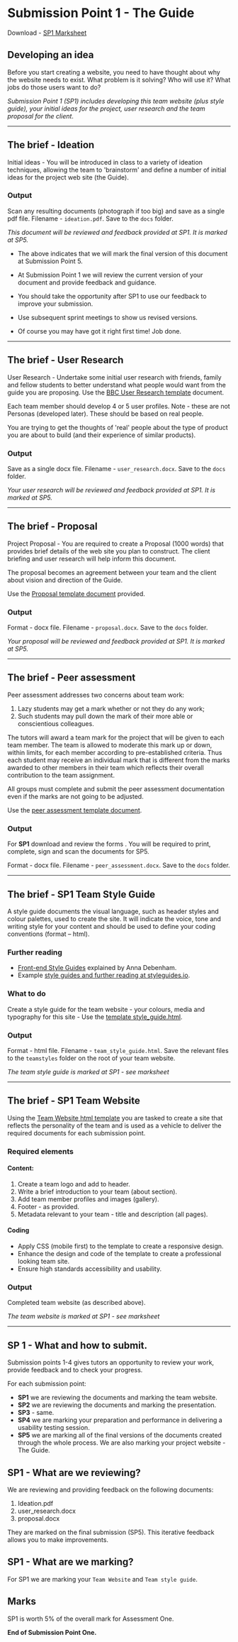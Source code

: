 # Submission Point 1 - The Guide 

Download - [SP1 Marksheet](../../raw/master/support/sp1-marksheet.docx) 

## Developing an idea

Before you start creating a website, you need to have thought about why the website needs to exist. What problem is it solving? Who will use it? What jobs do those users want to do?

*Submission Point 1 (SP1) includes developing this team website (plus style guide), your initial ideas for the project, user research and the team proposal for the client*.

---

## The brief - Ideation
    
Initial ideas - You will be introduced in class to a variety of ideation techniques, allowing the team to 'brainstorm' and define a number of initial ideas for the project web site (the Guide).
    
### Output

Scan any resulting documents (photograph if too big) and save as a single pdf file. Filename - `ideation.pdf`. Save to the `docs` folder.

*This document will be reviewed and feedback provided at SP1. It is marked at SP5.*

- The above indicates that we will mark the final version of this document at Submission Point 5. 
    
- At Submission Point 1 we will review the current version of your document and provide feedback and guidance. 
    
- You should take the opportunity after SP1 to use our feedback to improve your submission.

- Use subsequent sprint meetings to show us revised versions.

- Of course you may have got it right first time! Job done.

---

## The brief - User Research
    
User Research - Undertake some initial user research with friends, family and fellow students to better understand what people would want from the guide you are proposing. Use the [BBC User Research template](../../raw/master/templates/template_user_research.docx) document.
    
Each team member should develop 4 or 5 user profiles. Note - these are not Personas (developed later). These should be based on real people.

You are trying to get the thoughts of 'real' people about the type of product you are about to build (and their experience of similar products).
    
### Output

Save as a single docx file. Filename - `user_research.docx`. Save to the `docs` folder.

*Your user research will be reviewed and feedback provided at SP1. It is marked at SP5.*

---

## The brief - Proposal
    
Project Proposal - You are required to create a Proposal (1000 words) that provides brief details of the web site you plan to construct. The client briefing and user research will help inform this document. 

The proposal becomes an agreement between your team and the client about vision and direction of the Guide.

Use the [Proposal template document](../../raw/master/templates/template_proposal.docx) provided.
    
### Output

Format - docx file. Filename - `proposal.docx`. Save to the `docs` folder.

*Your proposal will be reviewed and feedback provided at SP1. It is marked at SP5.*

---


## The brief - Peer assessment
    
Peer assessment addresses two concerns about team work:
    
1.  Lazy students may get a mark whether or not they do any work;
1.  Such students may pull down the mark of their more able or conscientious colleagues.

The tutors will award a team mark for the project that will be given to each team member. The team is allowed to moderate this mark up or down, within limits, for each member according to pre-established criteria. Thus each student may receive an individual mark that is different from the marks awarded to other members in their team which reflects their overall contribution to the team assignment.
    
All groups must complete and submit the peer assessment documentation even if the marks are not going to be adjusted.
    
Use the [peer assessment template document](../../raw/master/templates/template_peer_assessment.docx).
    
### Output

For **SP1** download and review the forms . You will be required to print, complete, sign and scan the documents for SP5.

Format - docx file. Filename - `peer_assessment.docx`. Save to the `docs` folder.

---

## The brief - SP1 Team Style Guide

A style guide documents the visual language, such as header styles and colour palettes, used to create the site. It will indicate the voice, tone and writing style for your content and should be used to define your coding conventions (format – html).

### Further reading

- [Front-end Style Guides](https://24ways.org/2011/front-end-style-guides/) explained by Anna Debenham. 
- Example [style guides and further reading at styleguides.io](http://styleguides.io/).
    
### What to do

Create a style guide for the team website - your colours, media and typography for this site - Use the [template style_guide.html](../../raw/master/templates/template_style_guide.zip).
    
### Output

Format - html file. Filename - `team_style_guide.html`. Save the relevant files to the `teamstyles` folder on the root of your team website.
    
*The team style guide is marked at SP1 - see marksheet*

---

## The brief - SP1 Team Website

Using the [Team Website html template](#) you are tasked to create a site that reflects the personality of the team and is used as a vehicle to deliver the required documents for each submission point.

### Required elements

#### Content:

1. Create a team logo and add to  header.
1. Write a brief introduction to your team (about section).
1. Add team member profiles and images (gallery).
1. Footer - as provided.
1. Metadata relevant to your team - title and description (all pages).

#### Coding

- Apply CSS (mobile first) to the template to create a responsive design.
- Enhance the design and code of the template to create a professional looking team site.
- Ensure high standards accessibility and usability.
 

### Output

Completed team website (as described above).
    
*The team website is marked at SP1 - see marksheet*

---

## SP 1 - What and how to submit.

Submission points 1-4 gives tutors an opportunity to review your work, provide feedback and to check your progress.

For each submission point:

- **SP1** we are reviewing the documents and marking the team website.
- **SP2** we are reviewing the documents and marking the presentation.
- **SP3** - same.
- **SP4** we are marking your preparation and performance in delivering a usability testing session.
- **SP5** we are marking all of the final versions of the documents created through the whole process. We are also marking your project website - The Guide.

## SP1 - What are we reviewing?

We are reviewing and providing feedback on the following documents:
1. Ideation.pdf
1. user_research.docx
1. proposal.docx

They are marked on the final submission (SP5). This iterative feedback allows you to make improvements.

## SP1 - What are we marking?

For SP1 we are marking your `Team Website` and `Team style guide`.

## Marks

SP1 is worth 5% of the overall mark for Assessment One.

**End of Submission Point One.**
